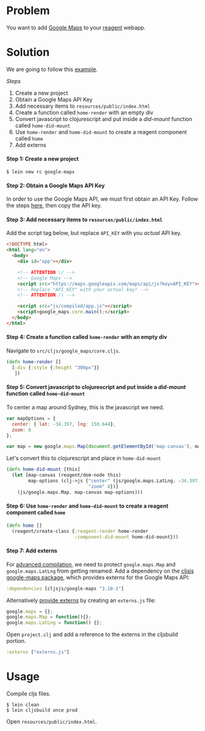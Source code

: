 # Problem

You want to add [Google Maps](https://developers.google.com/maps/documentation/javascript/) to your [reagent](https://github.com/reagent-project/reagent) webapp.

# Solution

We are going to follow this [example](https://developers.google.com/maps/documentation/javascript/tutorial#HelloWorld).

*Steps*

1. Create a new project
2. Obtain a Google Maps API Key
3. Add necessary items to `resources/public/index.html`
4. Create a function called `home-render` with an empty div
5. Convert javascript to clojurescript and put inside a *did-mount* function called `home-did-mount`
6. Use `home-render` and `home-did-mount` to create a reagent component called `home`
7. Add externs

#### Step 1: Create a new project

```
$ lein new rc google-maps
```

#### Step 2: Obtain a Google Maps API Key

In order to use the Google Maps API, we must first obtain an API Key.  Follow the steps [here](https://developers.google.com/maps/documentation/javascript/tutorial#api_key), then copy the API key.

#### Step 3: Add necessary items to `resources/public/index.html`

Add the script tag below, but replace `API_KEY` with you *actual* API key.

```html
<!DOCTYPE html>
<html lang="en">
  <body>
    <div id="app"></div>

    <!-- ATTENTION \/ -->
    <!-- Google Maps -->
    <script src="https://maps.googleapis.com/maps/api/js?key=API_KEY"></script>
    <!-- Replace "API_KEY" with your actual key! -->
    <!-- ATTENTION /\ -->

    <script src="js/compiled/app.js"></script>
    <script>google_maps.core.main();</script>
  </body>
</html>
```

#### Step 4: Create a function called `home-render` with an empty div

Navigate to `src/cljs/google_maps/core.cljs`.

```clojure
(defn home-render []
  [:div {:style {:height "300px"}} 
   ])
```

#### Step 5: Convert javascript to clojurescript and put inside a *did-mount* function called `home-did-mount`

To center a map around Sydney, this is the javascript we need.

```javascript
var mapOptions = {
  center: { lat: -34.397, lng: 150.644},
  zoom: 8
};

var map = new google.maps.Map(document.getElementById('map-canvas'), mapOptions);
```

Let's convert this to clojurescript and place in `home-did-mount`

```clojure
(defn home-did-mount [this]
  (let [map-canvas (reagent/dom-node this)
        map-options (clj->js {"center" (js/google.maps.LatLng. -34.397, 150.644)
                              "zoom" 8})]
    (js/google.maps.Map. map-canvas map-options)))
```

#### Step 6: Use `home-render` and `home-did-mount` to create a reagent component called `home`

```clojure
(defn home []
  (reagent/create-class {:reagent-render home-render
                         :component-did-mount home-did-mount}))
```

#### Step 7: Add externs

For [advanced compilation](https://clojurescript.org/reference/advanced-compilation), we need to protect `google.maps.Map` and `google.maps.LatLng` from getting renamed. Add a dependency on the [cljsjs google-maps package](https://github.com/cljsjs/packages/tree/master/google-maps), which provides externs for the Google Maps API:

```clojure
:dependencies [cljsjs/google-maps "3.18-1"]
```

Alternatively [provide externs](https://clojurescript.org/reference/advanced-compilation#providing-externs) by creating an `externs.js` file:

```js
google.maps = {};
google.maps.Map = function(){};
google.maps.LatLng = function() {};
```

Open `project.clj` and add a reference to the externs in the cljsbuild portion.

```clojure
:externs ["externs.js"]
```

# Usage

Compile cljs files.

```
$ lein clean
$ lein cljsbuild once prod
```

Open `resources/public/index.html`.
